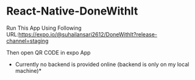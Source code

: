 # React-Native-DoneWithIt
Run This App Using Following URL:https://expo.io/@suhailansari2612/DoneWithIt?release-channel=staging 

Then open QR CODE in expo App

* Currently no backend is provided online (backend is only on my local machine)*
